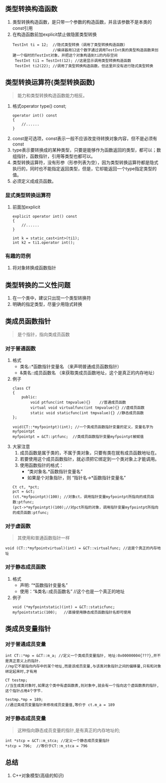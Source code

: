 ## 类型转换构造函数
1. 类型转换构造函数，是只带一个参数的构造函数，并且该参数不是本类的const引用
2. 在构造函数前加explicit禁止做隐匿类型转换
   ```
   TestInt ti = 12;  //隐式类型转换（调用了类型转换构造函数）
                     //编译器用12这个数字通过调用TestInt类的类型构造函数来创建一个临时的TestInt对象，并把这个对象构造到ti的内存空间
    TestInt ti1 = TestInt(12); //这是显示调用类型转换构造函数
    TestInt ti2(22); //调用了类型转换构造函数，但这里并没有进行隐式类型转换
   ```

## 类型转换运算符(类型转换函数)
> 能力和类型转换构造函数能力相反。
1. 格式operator type() const;
   ```
   operator int() const
   {
       //......
   }
   ```
2. const是可选项，const表示一般不应该改变待转换对象内容，但不是必须有const
3. type表示要转换成的某种类型，只要是能够作为函数返回的类型，都可以；数组指针，函数指针，引用等类型也都可以。
4. 类型转换运算符，没有形参（形参列表为空），因为类型转换运算符都是隐式执行的，同时也不能指定返回类型，但是，它却能返回一个type指定类型的值。
5. 必须定义成成员函数。

### 显式类型转换运算符
1. 前面加explicit
   ```
   explicit operator int() const
   {
       //......
   }
   ```
   ```
   int k = static_cast<int>(ti1);
   int k2 = ti1.operator int();
   ```

### 有趣的范例
1. 将对象转换成函数指针

## 类型转换的二义性问题

1. 在一个类中，建议只出现一个类型转换符
2. 明确的指定类型，尽量少用隐式转换

## 类成员函数指针
>是个指针，指向类成员函数

### 对于普通函数
1. 格式    
   * 类名::*函数指针变量名    （来声明普通成员函数指针）
   * &类名::成员函数名        （来获取类成员函数地址，这个是真正的内存地址）
2. 例子
   ```
   class CT
   {
       public:
           void ptfunc(int tmpvalue){}    //普通成员函数
           virtual void virtualfunc(int tmpvalue){} //虚成员函数
           static void staticfunc(int tmpvalue){} //静态成员函数
   };

   void(CT::*myfpointpt)(int); //一个类成员函数指针变量的定义，变量名字为myfpointpt
   myfpointpt = &CT::ptfunc;  //类成员函数指针变量myfpointpt被赋值
   ```
3. 大家注意
   1. 成员函数是属于类的，不属于类对象，只要有类在就有成员函数地址在。
   2. 若要使用这个成员函数指针，就必须把它绑定到一个类对象上才能调用。
   3. 使用函数指针的格式： 
      * “类对象名.*函数指针变量名” 
      * 如果是个对象指针，则 “指针名->*函数指针变量名”
   ```
   Ct ct, *pct;
   pct = &ct;
   (ct.*myfpointpt)(100); //对象ct，调用指针变量myfpointpt所指向的成员函数:ptfunc;
   (pct->*myfpointpt)(100);//对pct所指的对象，调用指针变量myfpointpt所指向的成员函数:ptfunc;
   ```

### 对于虚函数
>其使用和普通函数指针一样

   ```
   void (CT::*myfpointvirtual)(int) = &CT::virtualfunc; //这是个真正的内存地址
   ```

### 对于静态成员函数
1. 格式
   * 声明: “*函数指针变量名”
   * 使用：“&类名::成员函数名” //这个也是一个真正的地址
2. 例子
   ```
   void (*myfpointstatic)(int) = &CT::staticfunc;
   myfpointstatic(100);   //直接使用静态成员函数指针名即可使用
   ```
   
## 类成员变量指针

### 对于普通成员变量
```
int CT::*mp = &CT::m_a; //定义一个类成员变量指针, 地址:0x00000004{???},并不是真正意义上的指针.
//mp它不是指向内存中的某个地址,而是该成员变量,与该类对象指针之间的偏移量,只有和对象绑定起来时,才有用

CT testmp; 
//当生成类对象时,如果这个类中有虚函数表,则对象中,就会有一个指向这个虚函数表的指针,这个指针占用4个字节.

testmp.*mp = 189; 
//通过类成员变量指针来修改成员变量值,等价于 ct.m_a = 189
```

### 对于静态成员变量
> 这种指向静态成员变量的指针,是有真正的内存地址的;
```
int *stcp = &CT::m_stca; //定义一个静态成员变量指针
*stcp = 796;  //等价于CT::m_stca = 796
```

## 总结
1. C++对象模型(高级的知识)